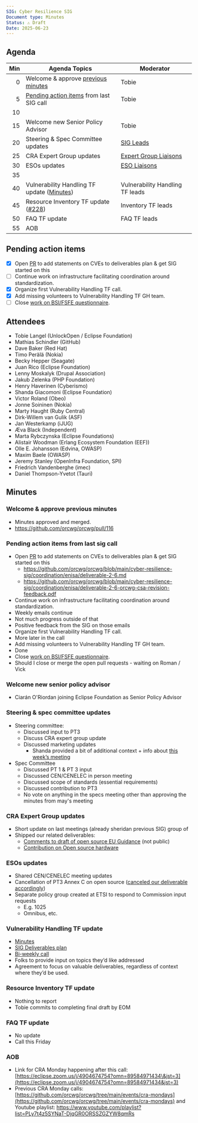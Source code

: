 ```yaml
---
SIG: Cyber Resilience SIG
Document type: Minutes
Status: ⚠️ Draft
Date: 2025-06-23
---
```


##  Agenda

| Min | Agenda Topics | Moderator |
| --: | ----- | --- |
|   0 | Welcome & approve [previous minutes](https://github.com/orcwg/orcwg/pull/116) | Tobie |
|   5 | [Pending action items](#pending-action-items) from last SIG call | Tobie |
|  10 | | |
|  15 | Welcome new Senior Policy Advisor | Tobie |
|  20 | Steering & Spec Committee updates | [SIG Leads][] |
|  25 | CRA Expert Group updates | [Expert Group Liaisons][] |
|  30 | ESOs updates | [ESO Liaisons][] |
|  35 | | |
|  40 | Vulnerability Handling TF update ([Minutes](./vulnerability-handling-tf/2025-06-19-mom-vulnerability-handling-tf.md)) | Vulnerability Handling TF leads |
|  45 | Resource Inventory TF update ([#228](https://github.com/orcwg/cra-hub/pull/228)) | Inventory TF leads |
|  50 | FAQ TF update | FAQ TF leads |
|  55 | AOB | |

## Pending action items

- [X] Open [PR](https://github.com/orcwg/orcwg/pull/127) to add statements on CVEs to deliverables plan & get SIG started on this
- [ ] Continue work on infrastructure facilitating coordination around standardization.
- [X] Organize first Vulnerability Handling TF call.
- [X] Add missing volunteers to Vulnerability Handling TF GH team.
- [ ] Close [work on BSI/FSFE questionnaire](https://github.com/orcwg/cra-hub/labels/Questionnaire).

## Attendees

* Tobie Langel (UnlockOpen / Eclipse Foundation)  
* Mathias Schindler (GitHub)  
* Dave Baker (Red Hat)  
* Timo Perälä (Nokia)  
* Becky Hepper (Seagate)  
* Juan Rico (Eclipse Foundation)  
* Lenny Moskalyk (Drupal Association)  
* Jakub Zelenka (PHP Foundation)  
* Henry Haverinen (Cyberismo)  
* Shanda Giacomoni (Eclipse Foundation)  
* Victor Roland (Obeo)  
* Jonne Soininen (Nokia)  
* Marty Haught (Ruby Central)  
* Dirk-Willem van Gulik (ASF)  
* Jan Westerkamp (iJUG)  
* Æva Black (Independent)  
* Marta Rybczynska (Eclipse Foundations)  
* Alistair Woodman (Erlang Ecosystem Foundation (EEF))  
* Olle E. Johansson (Edvina, OWASP)  
* Maxim Baele (OWASP)  
* Jeremy Stanley (OpenInfra Foundation, SPI)  
* Friedrich Vandenberghe (imec)  
* Daniel Thompson-Yvetot (Tauri)

## Minutes

### Welcome & approve previous minutes

* Minutes approved and merged.  
* https://github.com/orcwg/orcwg/pull/116

### Pending action items from last sig call 

* Open [PR](https://github.com/orcwg/orcwg/pull/127) to add statements on CVEs to deliverables plan & get SIG started on this  
  * https://github.com/orcwg/orcwg/blob/main/cyber-resilience-sig/coordination/enisa/deliverable-2-6.md  
  * https://github.com/orcwg/orcwg/blob/main/cyber-resilience-sig/coordination/enisa/deliverable-2-6-orcwg-csa-revision-feedback.pdf  
*  Continue work on infrastructure facilitating coordination around standardization.  
  * Weekly emails continue  
  * Not much progress outside of that  
  * Positive feedback from the SIG on those emails  
*  Organize first Vulnerability Handling TF call.  
  * More later in the call  
*  Add missing volunteers to Vulnerability Handling TF GH team.  
  * Done  
*  Close [work on BSI/FSFE questionnaire](https://github.com/orcwg/cra-hub/labels/Questionnaire).  
  * Should I close or merge the open pull requests \- waiting on Roman / Vick

### Welcome new senior policy advisor

* Ciarán O'Riordan joining Eclipse Foundation as Senior Policy Advisor

### Steering & spec committee updates

* Steering committee:  
  * Discussed input to PT3  
  * Discuss CRA expert group update  
  * Discussed marketing updates  
    * Shanda provided a bit of additional context \+ info about [this week’s meeting](https://calendar.google.com/calendar/event?action=TEMPLATE&tmeid=MHJtaWZybjQ0dmQ1YjBna3VkdnVrMmhxdjggY183ZGI4ZTNmMTNjNGZhYzk4NDEwMzkxOGE5N2M3MDRiYjFkNjE5ZGEwZmRiNjZkMzNmMTc0Nzg0OWI2MDIwYWVhQGc&tmsrc=c_7db8e3f13c4fac984103918a97c704bb1d619da0fdb66d33f1747849b6020aea%40group.calendar.google.com%20%20)  
* Spec Committee  
  * Discussed PT 1 & PT 3 input  
  * Discussed CEN/CENELEC in person meeting  
  * Discussed scope of standards (essential requirements)  
  * Discussed contribution to PT3  
  * No vote on anything in the specs meeting other than approving the minutes from may's meeting 

### CRA Expert Group updates

* Short update on last meetings (already sheridan previous SIG) group of  
* Shipped our related deliverables:  
  * [Comments to draft of open source EU Guidance](https://github.com/orcwg/orcwg/blob/main/cyber-resilience-sig/deliverables.md#27-comments-to-eu-guidance-on-open-source) (not public)  
  * [Contribution on Open source hardware](https://github.com/orcwg/orcwg/blob/main/cyber-resilience-sig/coordination/cra-expert-group/deliverable-2-3.md)

### ESOs updates

* Shared CEN/CENELEC meeting updates  
* Cancellation of PT3 Annex C on open source ([canceled our deliverable accordingly](https://github.com/orcwg/orcwg/blob/main/cyber-resilience-sig/coordination/cen-cenelec-wg-9/deliverable-2-4.md))  
* Separate policy group created at ETSI to respond to Commission input requests  
  * E.g. 1025  
  * Omnibus, etc.

### Vulnerability Handling TF update

* [Minutes](https://github.com/orcwg/orcwg/blob/main/cyber-resilience-sig/minutes/vulnerability-handling-task-force/2025-06-19-mom-vulnerability-handling-tf.md)  
* [SIG Deliverables plan](https://github.com/orcwg/orcwg/blob/main/cyber-resilience-sig/deliverables.md)  
* [Bi-weekly call](https://github.com/orcwg/orcwg/blob/main/MEETINGS.md#vulnerability-handling-task-force-call)  
* Folks to provide input on topics they’d like addressed  
* Agreement to focus on valuable deliverables, regardless of context where they’d be used.

### Resource Inventory TF update

* Nothing to report  
* Tobie commits to completing final draft by EOM

### FAQ TF update

* No update  
* Call this Friday

### AOB

* Link for CRA Monday happening after this call: [https://eclipse.zoom.us/j/4904674754?omn=89584971434\&jst=3](https://eclipse.zoom.us/j/4904674754?omn=89584971434&jst=3)   
* Previous CRA Monday calls: [https://github.com/orcwg/orcwg/tree/main/events/cra-mondays](https://github.com/orcwg/orcwg/tree/main/events/cra-mondays) and Youtube playlist: https://www.youtube.com/playlist?list=PLy7t4z5SYNaT-DjqGR0ORSSZGZYW8qmRs


[SIG Leads]: https://github.com/orcwg/orcwg/tree/main/cyber-resilience-sig#leads
[ESO Liaisons]: https://github.com/orcwg/orcwg/tree/main/cyber-resilience-sig#cen-cenelec-wg-9
[Expert Group Liaisons]: https://github.com/orcwg/orcwg/tree/main/cyber-resilience-sig#cra-expert-group

  
